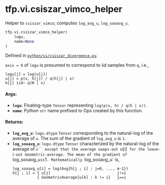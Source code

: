 <div itemscope itemtype="http://developers.google.com/ReferenceObject">
<meta itemprop="name" content="tfp.vi.csiszar_vimco_helper" />
<meta itemprop="path" content="Stable" />
</div>

# tfp.vi.csiszar_vimco_helper

Helper to `csiszar_vimco`; computes `log_avg_u`, `log_sooavg_u`.

``` python
tfp.vi.csiszar_vimco_helper(
    logu,
    name=None
)
```



Defined in [`python/vi/csiszar_divergence.py`](https://github.com/tensorflow/probability/tree/master/tensorflow_probability/python/vi/csiszar_divergence.py).

<!-- Placeholder for "Used in" -->

`axis = 0` of `logu` is presumed to correspond to iid samples from `q`, i.e.,

```none
logu[j] = log(u[j])
u[j] = p(x, h[j]) / q(h[j] | x)
h[j] iid~ q(H | x)
```

#### Args:


* <b>`logu`</b>: Floating-type `Tensor` representing `log(p(x, h) / q(h | x))`.
* <b>`name`</b>: Python `str` name prefixed to Ops created by this function.


#### Returns:


* <b>`log_avg_u`</b>: `logu.dtype` `Tensor` corresponding to the natural-log of the
  average of `u`. The sum of the gradient of `log_avg_u` is `1`.
* <b>`log_sooavg_u`</b>: `logu.dtype` `Tensor` characterized by the natural-log of the
  average of `u`` except that the average swaps-out `u[i]` for the
  leave-`i`-out Geometric-average. The mean of the gradient of
  `log_sooavg_u` is `1`. Mathematically `log_sooavg_u` is,
  ```none
  log_sooavg_u[i] = log(Avg{h[j ; i] : j=0, ..., m-1})
  h[j ; i] = { u[j]                              j!=i
             { GeometricAverage{u[k] : k != i}   j==i
  ```